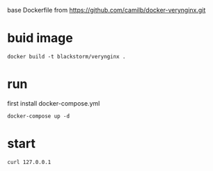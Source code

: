 base Dockerfile from https://github.com/camilb/docker-verynginx.git
# buid image
```docker build -t blackstorm/verynginx .```
# run 
first install docker-compose.yml

```docker-compose up -d```
# start
```curl 127.0.0.1```
